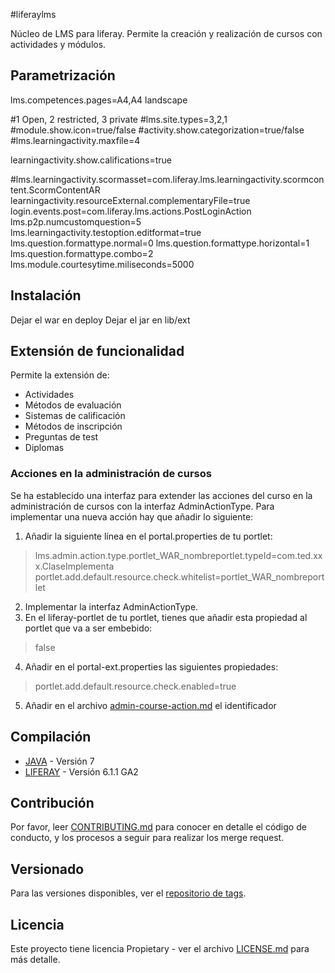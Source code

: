 #liferaylms

Núcleo de LMS para liferay. Permite la creación y realización de cursos con actividades y módulos. 


## Parametrización

lms.competences.pages=A4,A4 landscape

#1 Open, 2 restricted, 3 private
#lms.site.types=3,2,1
#module.show.icon=true/false
#activity.show.categorization=true/false
#lms.learningactivity.maxfile=4

learningactivity.show.califications=true

#lms.learningactivity.scormasset=com.liferay.lms.learningactivity.scormcontent.ScormContentAR
learningactivity.resourceExternal.complementaryFile=true
login.events.post=com.liferay.lms.actions.PostLoginAction
lms.p2p.numcustomquestion=5
lms.learningactivity.testoption.editformat=true
lms.question.formattype.normal=0
lms.question.formattype.horizontal=1
lms.question.formattype.combo=2
lms.module.courtesytime.miliseconds=5000

## Instalación

Dejar el war en deploy
Dejar el jar en lib/ext

## Extensión de funcionalidad

Permite la extensión de:

- Actividades
- Métodos de evaluación
- Sistemas de calificación
- Métodos de inscripción
- Preguntas de test
- Diplomas

### Acciones en la administración de cursos

Se ha establecido una interfaz para extender las acciones del curso en la administración de cursos con la interfaz AdminActionType.
Para implementar una nueva acción hay que añadir lo siguiente:

1. Añadir la siguiente línea en el portal.properties de tu portlet:

> lms.admin.action.type.portlet_WAR_nombreportlet.typeId=com.ted.xxx.ClaseImplementa
> portlet.add.default.resource.check.whitelist=portlet_WAR_nombreportlet

2. Implementar la interfaz AdminActionType.
3. En el liferay-portlet de tu portlet, tienes que añadir esta propiedad al portlet que va a ser embebido:

> <use-default-template>false</use-default-template>

4. Añadir en el portal-ext.properties las siguientes propiedades:

> portlet.add.default.resource.check.enabled=true

5. Añadir en el archivo [admin-course-action.md](admin-course-action.md) el identificador

## Compilación

* [JAVA](https://www.oracle.com/technetwork/java/javase/downloads/java-archive-downloads-javase7-521261.html) - Versión 7
* [LIFERAY](https://sourceforge.net/projects/lportal/files/Liferay%20Portal/6.1.1%20GA2/) - Versión 6.1.1 GA2

## Contribución

Por favor, leer [CONTRIBUTING.md](https://code.telefonicaed.com/wecorp/templates-md/blob/master/CONTRIBUTING.md) para conocer en detalle el código de conducto, y los procesos a seguir para realizar los merge request.

## Versionado

Para las versiones disponibles, ver el [repositorio de tags](https://github.com/TelefonicaED/liferaylms-portlet/releases). 

## Licencia

Este proyecto tiene licencia Propietary - ver el archivo [LICENSE.md](LICENSE.md) para más detalle.
